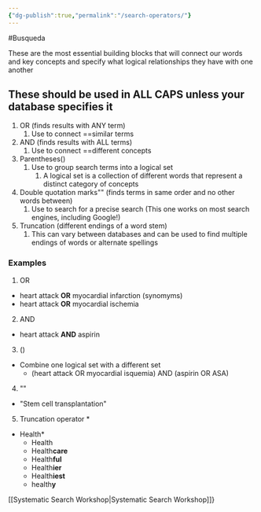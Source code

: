 ```yaml
---
{"dg-publish":true,"permalink":"/search-operators/"}
---
```


#Busqueda 

These are the most essential building blocks that will connect our words and key concepts and specify what logical relationships they have with one another

## These should be used in ALL CAPS unless your database specifies it

1. OR (finds results with ANY term)
	1. Use to connect ==similar terms
2. AND (finds results with ALL terms)
	1. Use to connect ==different concepts
3. Parentheses()
	1. Use to group search terms into a logical set
		1. A logical set is a collection of different words that represent a distinct category of concepts
4. Double quotation marks"" (finds terms in same order and no other words between)
	1. Use to search for a precise search (This one works on most search engines, including Google!)
5. Truncation (different endings of a word stem) 
	1. This can vary between databases and can be used to find multiple endings of words or alternate spellings

### Examples
1. OR
* heart attack **OR** myocardial infarction (synomyms)
* heart attack **OR** myocardial ischemia 
2. AND
* heart attack **AND** aspirin
3. () 
* Combine one logical set with a different set
	* (heart attack OR myocardial isquemia) AND (aspirin OR ASA)
4. ""
* "Stem cell transplantation"
5. Truncation operator *
* Health* 
	* Health
	* Health**care**
	* Health**ful**
	* Health**ier**
	* Health**iest**
	* health**y**

[[Systematic Search Workshop\|Systematic Search Workshop]]}